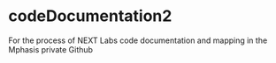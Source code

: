 # codeDocumentation2
For the process of NEXT Labs code documentation and mapping in the Mphasis private Github
